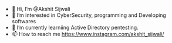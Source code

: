 - 👋 Hi, I’m @Akshit Sijwali
- 👀 I’m interested in CyberSecurity, programming and Developing softwares
- 🌱 I’m currently learniing Active Directory pentesting.
- 📫 How to reach me https://www.instagram.com/akshit_sijwali/

